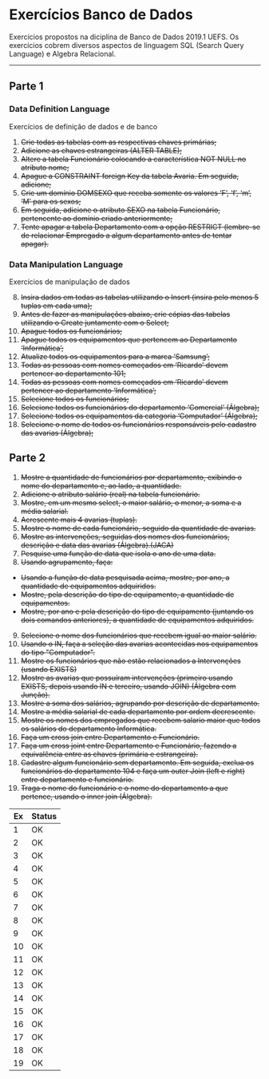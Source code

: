 # Exercícios Banco de Dados

Exercícios propostos na diciplina de Banco de Dados 2019.1 UEFS.
Os exercícios cobrem diversos aspectos de linguagem SQL (Search Query Language) e Algebra Relacional.
___

## Parte 1
### Data Definition Language

Exercícios de definição de dados e de banco

1. ~~Crie todas as tabelas com as respectivas chaves primárias;~~
2. ~~Adicione as chaves estrangeiras (ALTER TABLE);~~
3. ~~Altere a tabela Funcionário colocando a característica NOT NULL no atributo nome;~~
4. ~~Apague a CONSTRAINT foreign Key da tabela Avaria. Em seguida, adicione;~~
5. ~~Crie um domínio DOMSEXO que receba somente os valores ‘F’, ‘f’, ‘m’, ‘M’ para os sexos;~~
6. ~~Em seguida, adicione o atributo SEXO na tabela Funcionário, pertencente ao domínio criado anteriormente;~~
7. ~~Tente apagar a tabela Departamento com a opção RESTRICT (lembre-se de relacionar Empregado a algum departamento antes de tentar apagar).~~

### Data Manipulation Language

Exercícios de manipulação de dados

 8. ~~Insira dados em todas as tabelas utilizando o Insert (insira pelo menos 5 tuplas em cada uma);~~
 9. ~~Antes de fazer as manipulações abaixo, crie cópias das tabelas utilizando o Create juntamente com o Select;~~
10. ~~Apague todos os funcionários;~~
11. ~~Apague todos os equipamentos que pertencem ao Departamento ‘Informática’;~~
12. ~~Atualize todos os equipamentos para a marca ‘Samsung’;~~
13. ~~Todas as pessoas com nomes começados em ‘Ricardo’ devem pertencer ao departamento 101;~~
14. ~~Todas as pessoas com nomes começados em ‘Ricardo’ devem pertencer ao departamento ‘Informática’;~~
15. ~~Selecione todos os funcionários;~~
16. ~~Selecione todos os funcionários do departamento ‘Comercial’ (Álgebra);~~
17. ~~Selecione todos os equipamentos da categoria ‘Computador’ (Álgebra);~~
18. ~~Selecione o nome de todos os funcionários responsáveis pelo cadastro das avarias (Álgebra);~~

## Parte 2

1. ~~Mostre a quantidade de funcionários por departamento, exibindo o nome do departamento e, ao lado, a quantidade.~~
2. ~~Adicione o atributo salário (real) na tabela funcionário.~~
3. ~~Mostre, em um mesmo select, o maior salário, o menor, a soma e a média salarial.~~
4. ~~Acrescente mais 4 avarias (tuplas).~~
5. ~~Mostre o nome de cada funcionário, seguido da quantidade de avarias.~~
6. ~~Mostre as intervenções, seguidas dos nomes dos funcionários, descrição e data das avarias (Álgebra).(JACA)~~
7. ~~Pesquise uma função de data que isola o ano de uma data.~~
8. ~~Usando agrupamento, faça:~~
+ ~~Usando a função de data pesquisada acima, mostre, por ano, a quantidade de equipamentos adquiridos.~~
+ ~~Mostre, pela descrição do tipo de equipamento, a quantidade de equipamentos.~~
+ ~~Mostre, por ano e pela descrição do tipo de equipamento (juntando os dois comandos anteriores), a quantidade de equipamentos adquiridos.~~
9. ~~Selecione o nome dos funcionários que recebem igual ao maior salário.~~
10. ~~Usando o IN, faça a seleção das avarias acontecidas nos equipamentos do tipo "Computador".~~
11. ~~Mostre os funcionários que não estão relacionados a Intervenções (usando EXISTS)~~
12. ~~Mostre as avarias que possuíram intervenções (primeiro usando EXISTS, depois usando IN e terceiro, usando JOIN) (Álgebra com Junção).~~
13. ~~Mostre a soma dos salários, agrupando por descrição de departamento.~~
14. ~~Mostre a média salarial de cada departamento por ordem decrescente.~~
15. ~~Mostre os nomes dos empregados que recebem salario maior que todos os salários do departamento Informática.~~
16. ~~Faça um cross join entre Departamento e Funcionário.~~
17. ~~Faça um cross joint entre Departamento e Funcionário, fazendo a equivalência entre as chaves (primária e estrangeira).~~
18. ~~Cadastre algum funcionário sem departamento. Em seguida, exclua os funcionários do departamento 104 e faça um outer Join (left e right) entre departamento e funcionário.~~
19. ~~Traga o nome do funcionário e o nome do departamento a que pertence, usando o inner join (Álgebra).~~

 Ex | Status
--- | ---
  1 | OK
  2 | OK
  3 | OK
  4 | OK
  5 | OK
  6 | OK
  7 | OK
  8 | OK
  9 | OK
 10 | OK
 11 | OK
 12 | OK
 13 | OK
 14 | OK
 15 | OK
 16 | OK
 17 | OK
 18 | OK
 19 | OK

